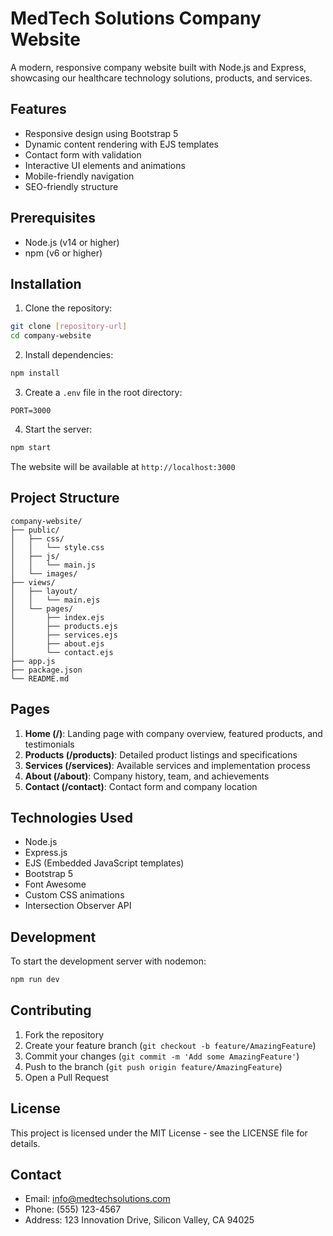 # MedTech Solutions Company Website

A modern, responsive company website built with Node.js and Express, showcasing our healthcare technology solutions, products, and services.

## Features

- Responsive design using Bootstrap 5
- Dynamic content rendering with EJS templates
- Contact form with validation
- Interactive UI elements and animations
- Mobile-friendly navigation
- SEO-friendly structure

## Prerequisites

- Node.js (v14 or higher)
- npm (v6 or higher)

## Installation

1. Clone the repository:
```bash
git clone [repository-url]
cd company-website
```

2. Install dependencies:
```bash
npm install
```

3. Create a `.env` file in the root directory:
```
PORT=3000
```

4. Start the server:
```bash
npm start
```

The website will be available at `http://localhost:3000`

## Project Structure

```
company-website/
├── public/
│   ├── css/
│   │   └── style.css
│   ├── js/
│   │   └── main.js
│   └── images/
├── views/
│   ├── layout/
│   │   └── main.ejs
│   └── pages/
│       ├── index.ejs
│       ├── products.ejs
│       ├── services.ejs
│       ├── about.ejs
│       └── contact.ejs
├── app.js
├── package.json
└── README.md
```

## Pages

1. **Home (/)**: Landing page with company overview, featured products, and testimonials
2. **Products (/products)**: Detailed product listings and specifications
3. **Services (/services)**: Available services and implementation process
4. **About (/about)**: Company history, team, and achievements
5. **Contact (/contact)**: Contact form and company location

## Technologies Used

- Node.js
- Express.js
- EJS (Embedded JavaScript templates)
- Bootstrap 5
- Font Awesome
- Custom CSS animations
- Intersection Observer API

## Development

To start the development server with nodemon:

```bash
npm run dev
```

## Contributing

1. Fork the repository
2. Create your feature branch (`git checkout -b feature/AmazingFeature`)
3. Commit your changes (`git commit -m 'Add some AmazingFeature'`)
4. Push to the branch (`git push origin feature/AmazingFeature`)
5. Open a Pull Request

## License

This project is licensed under the MIT License - see the LICENSE file for details.

## Contact

- Email: info@medtechsolutions.com
- Phone: (555) 123-4567
- Address: 123 Innovation Drive, Silicon Valley, CA 94025

